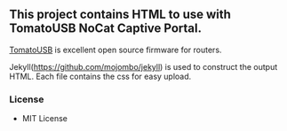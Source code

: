 ## This project contains HTML to use with TomatoUSB NoCat Captive Portal. ##

[TomatoUSB](http://tomatousb.org/) is excellent open source firmware for routers.

Jekyll(https://github.com/mojombo/jekyll) is used to construct the output HTML.  Each file contains the css for easy upload.

### License ###

- MIT License